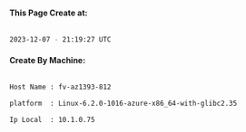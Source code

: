 
   
#### This Page Create at:

```bash

2023-12-07 - 21:19:27 UTC

```

#### Create By Machine:

```bash

Host Name : fv-az1393-812

platform  : Linux-6.2.0-1016-azure-x86_64-with-glibc2.35

Ip Local  : 10.1.0.75

```

